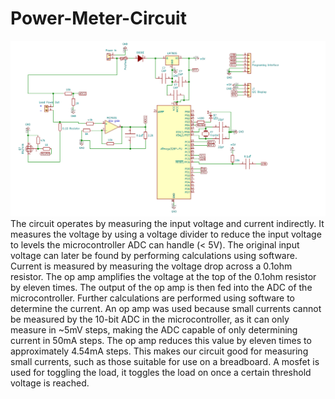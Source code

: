 # Power-Meter-Circuit
![alt text](https://github.com/Spark864/Power-Meter-Circuit/blob/main/PowerMeterSchematic.png?raw=true?=2690x1501)
The circuit operates by measuring the input voltage and current indirectly. It measures the voltage by using a voltage divider to reduce the input voltage to levels the microcontroller ADC can handle (< 5V). The original input voltage can later be found by performing calculations using software. Current is measured by measuring the voltage drop across a 0.1ohm resistor. The op amp amplifies the voltage at the top of the 0.1ohm resistor by eleven times. The output of the op amp is then fed into the ADC of the microcontroller. Further calculations are performed using software to determine the current. An op amp was used because small currents cannot be measured by the 10-bit ADC in the microcontroller, as it can only measure in ~5mV steps, making the ADC capable of only determining current in 50mA steps. The op amp reduces this value by eleven times to approximately 4.54mA steps. This makes our circuit good for measuring small currents, such as those suitable for use on a breadboard. A mosfet is used for toggling the load, it toggles the load on once a certain threshold voltage is reached. 
